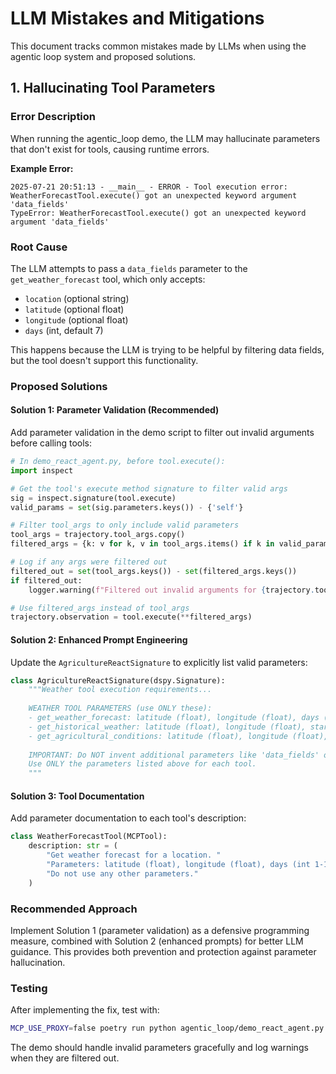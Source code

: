 # LLM Mistakes and Mitigations

This document tracks common mistakes made by LLMs when using the agentic loop system and proposed solutions.

## 1. Hallucinating Tool Parameters

### Error Description
When running the agentic_loop demo, the LLM may hallucinate parameters that don't exist for tools, causing runtime errors.

**Example Error:**
```
2025-07-21 20:51:13 - __main__ - ERROR - Tool execution error: WeatherForecastTool.execute() got an unexpected keyword argument 'data_fields'
TypeError: WeatherForecastTool.execute() got an unexpected keyword argument 'data_fields'
```

### Root Cause
The LLM attempts to pass a `data_fields` parameter to the `get_weather_forecast` tool, which only accepts:
- `location` (optional string)
- `latitude` (optional float)
- `longitude` (optional float)  
- `days` (int, default 7)

This happens because the LLM is trying to be helpful by filtering data fields, but the tool doesn't support this functionality.

### Proposed Solutions

#### Solution 1: Parameter Validation (Recommended)
Add parameter validation in the demo script to filter out invalid arguments before calling tools:

```python
# In demo_react_agent.py, before tool.execute():
import inspect

# Get the tool's execute method signature to filter valid args
sig = inspect.signature(tool.execute)
valid_params = set(sig.parameters.keys()) - {'self'}

# Filter tool_args to only include valid parameters
tool_args = trajectory.tool_args.copy()
filtered_args = {k: v for k, v in tool_args.items() if k in valid_params}

# Log if any args were filtered out
filtered_out = set(tool_args.keys()) - set(filtered_args.keys())
if filtered_out:
    logger.warning(f"Filtered out invalid arguments for {trajectory.tool_name}: {filtered_out}")

# Use filtered_args instead of tool_args
trajectory.observation = tool.execute(**filtered_args)
```

#### Solution 2: Enhanced Prompt Engineering
Update the `AgricultureReactSignature` to explicitly list valid parameters:

```python
class AgricultureReactSignature(dspy.Signature):
    """Weather tool execution requirements...
    
    WEATHER TOOL PARAMETERS (use ONLY these):
    - get_weather_forecast: latitude (float), longitude (float), days (int, 1-16)
    - get_historical_weather: latitude (float), longitude (float), start_date (YYYY-MM-DD), end_date (YYYY-MM-DD)
    - get_agricultural_conditions: latitude (float), longitude (float), crop_type (string), days (int)
    
    IMPORTANT: Do NOT invent additional parameters like 'data_fields' or 'location'. 
    Use ONLY the parameters listed above for each tool.
    """
```

#### Solution 3: Tool Documentation
Add parameter documentation to each tool's description:

```python
class WeatherForecastTool(MCPTool):
    description: str = (
        "Get weather forecast for a location. "
        "Parameters: latitude (float), longitude (float), days (int 1-16). "
        "Do not use any other parameters."
    )
```

### Recommended Approach
Implement Solution 1 (parameter validation) as a defensive programming measure, combined with Solution 2 (enhanced prompts) for better LLM guidance. This provides both prevention and protection against parameter hallucination.

### Testing
After implementing the fix, test with:
```bash
MCP_USE_PROXY=false poetry run python agentic_loop/demo_react_agent.py agriculture
```

The demo should handle invalid parameters gracefully and log warnings when they are filtered out.